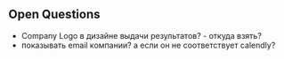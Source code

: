 ## Open Questions
- Company Logo в дизайне выдачи результатов? - откуда взять?
- показывать email компании? а если он не соответствует calendly?